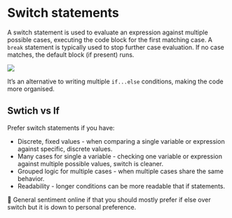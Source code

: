 # Switch statements

A switch statement is used to evaluate an expression against multiple possible cases, executing the code block for the first matching case. A <code>break</code> statement is typically used to stop further case evaluation. If no case matches, the default block (if present) runs.

![](/assets/switch.png)

It’s an alternative to writing multiple <code>if...else</code> conditions, making the code more organised.

## Swtich vs If

Prefer switch statements if you have:

- Discrete, fixed values - when comparing a single variable or expression against specific, discrete values.
- Many cases for single a variable - checking one variable or expression against multiple possible values, switch is cleaner.
- Grouped logic for multiple cases - when multiple cases share the same behavior.
- Readability - longer conditions can be more readable that if statements.

🔴 General sentiment online if that you should mostly prefer if else over switch but it is down to personal preference.
